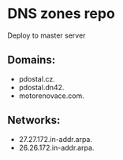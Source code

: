 # DNS zones repo
Deploy to master server

## Domains:
- pdostal.cz.
- pdostal.dn42.
- motorenovace.com.

## Networks:
- 27.27.172.in-addr.arpa.
- 26.26.172.in-addr.arpa.
